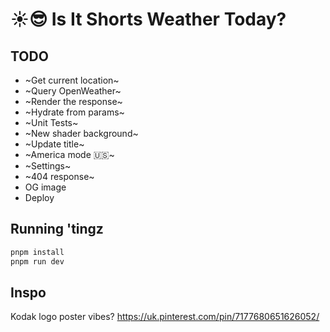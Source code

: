 # ☀️😎 Is It Shorts Weather Today?

## TODO

- ~Get current location~
- ~Query OpenWeather~
- ~Render the response~
- ~Hydrate from params~
- ~Unit Tests~
- ~New shader background~
- ~Update title~
- ~America mode 🇺🇸~
- ~Settings~
- ~404 response~
- OG image
- Deploy

## Running 'tingz

```bash
pnpm install
pnpm run dev
```

## Inspo

Kodak logo poster vibes? https://uk.pinterest.com/pin/7177680651626052/
